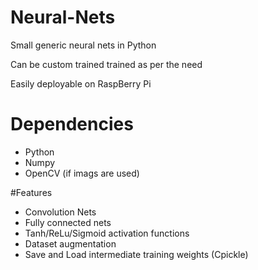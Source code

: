 # Neural-Nets
Small generic neural nets in Python

Can be custom trained trained as per the need

Easily deployable on RaspBerry Pi


# Dependencies 
- Python
- Numpy
- OpenCV (if imags are used)


#Features
- Convolution Nets
- Fully connected nets
- Tanh/ReLu/Sigmoid activation functions
- Dataset augmentation
- Save and Load intermediate training weights (Cpickle)
